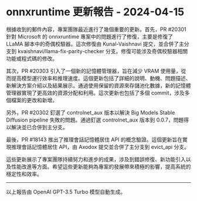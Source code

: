 # onnxruntime 更新報告 - 2024-04-15

根據收到的郵件內容，專案團隊最近進行了幾個重要的更新。首先，PR #20301 針對 Microsoft 的 onnxruntime 專案中的問題進行了修復，主要是修復了 LLaMA 腳本中的奇偶校驗器。這次修復由 Kunal-Vaishnavi 提交，並合併了主分支到 kvaishnavi/llama-fix-parity-checker 分支。修復可能涉及奇偶校驗器相關功能或程式碼的修改。



其次，PR #20303 引入了一個新的記憶體管理器，旨在減少 VRAM 使用量，從而提高模型運行效率和推理速度。這個更新包括了詳細的說明、動機、問題描述、新解決方案介紹以及結果展示。通過使用保留的資源來存儲池化數據，新的記憶體管理器實現了更高效的資源分配和利用。這次更新也包括了多個 commit，涉及多個檔案的更改和新增。



另外，PR #20302 釘選了 controlnet_aux 版本以解決 Big Models Stable Diffusion pipeline 失敗的問題。通過釘選 controlnet_aux 版本到 0.0.7，問題得以解決並已合併到主分支。



最後，PR #18143 推出了推理會話記憶體居住 API 的概念驗證。這個更新旨在實現推理會話記憶體居住 API，由 Axodox 提交並合併了主分支到 evict_api 分支。



這些更新展示了專案團隊持續努力和進步的成果，涉及到錯誤修復、新功能引入以及性能改進等方面。希望這些更新能夠為專案的發展帶來積極的影響，提高系統的穩定性和效率。



---



以上報告由 OpenAI GPT-3.5 Turbo 模型自動生成。
